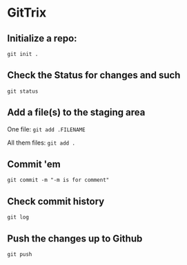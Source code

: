 # GitTrix

## Initialize a repo:

```git init .```

 ## Check the Status for changes and such
```git status```

## Add a file(s) to the staging area

One file: ```git add .FILENAME```

All them files: ```git add .``` 

## Commit 'em

```git commit -m "-m is for comment"```

## Check commit history

```git log```

## Push the changes up to Github
```git push```

